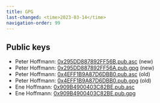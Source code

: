 ```yaml
---
title: GPG
last-changed: <time>2023-03-14</time>
navigation-order: 99
---
```

## Public keys

* Peter Hoffmann: [0x295DD887892FF56B.pub.asc](0x295DD887892FF56B.pub.asc) (new)
* Peter Hoffmann: [0x295DD887892FF56A.pub.gpg](0x295DD887892FF56B.pub.gpg) (new)
* Peter Hoffmann: [0x4EFF1B9A87D6DBB0.pub.asc](0x4EFF1B9A87D6DBB0.pub.asc) (old)
* Peter Hoffmann: [0x4EFF1B9A87D6DBB0.pub.gpg](0x4EFF1B9A87D6DBB0.pub.gpg) (old)
* Ene Hoffmann: [0x909B4900403C82BE.pub.asc](0x909B4900403C82BE.pub.asc)
* Ene Hoffmann: [0x909B4900403C82BE.pub.gpg](0x909B4900403C82BE.pub.gpg)

